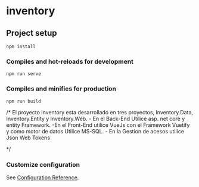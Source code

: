 # inventory

## Project setup
```
npm install
```

### Compiles and hot-reloads for development
```
npm run serve
```

### Compiles and minifies for production
```
npm run build
```
/*
El proyecto Inventory esta desarrollado en tres proyectos, Inventory.Data, Inventory.Entity y Inventory.Web. -
En el Back-End Utilice asp. net core y entity Framework. 
-En el Front-End utilice VueJs con el Framework Vuetify y como motor de datos Utilice MS-SQL. -
En la Gestion de acesos utilice Json Web Tokens


*/
### Customize configuration
See [Configuration Reference](https://cli.vuejs.org/config/).
